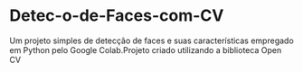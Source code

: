 # Detec-o-de-Faces-com-CV
Um projeto simples de detecção de faces e suas características empregado em Python pelo Google Colab.Projeto criado utilizando a biblioteca Open CV
